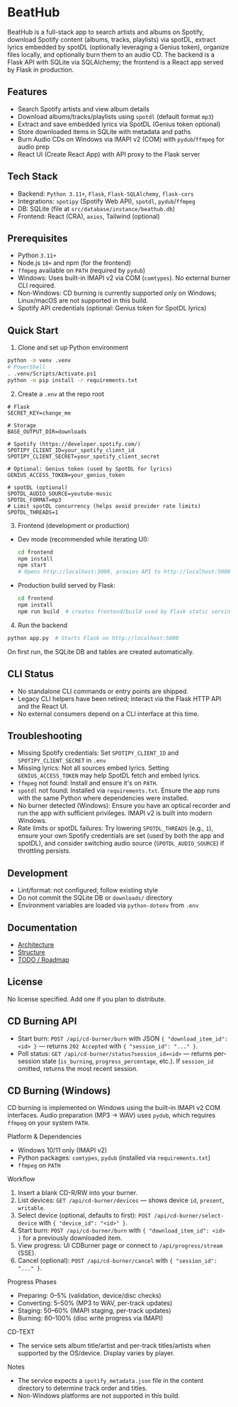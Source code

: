 # BeatHub

BeatHub is a full-stack app to search artists and albums on Spotify, download Spotify content (albums, tracks, playlists) via spotDL, extract lyrics embedded by spotDL (optionally leveraging a Genius token), organize files locally, and optionally burn them to an audio CD. The backend is a Flask API with SQLite via SQLAlchemy; the frontend is a React app served by Flask in production.

## Features

- Search Spotify artists and view album details
- Download albums/tracks/playlists using `spotdl` (default format `mp3`)
- Extract and save embedded lyrics via SpotDL (Genius token optional)
- Store downloaded items in SQLite with metadata and paths
- Burn Audio CDs on Windows via IMAPI v2 (COM) with `pydub`/`ffmpeg` for audio prep
- React UI (Create React App) with API proxy to the Flask server

## Tech Stack

- Backend: `Python 3.11+`, `Flask`, `Flask-SQLAlchemy`, `flask-cors`
- Integrations: `spotipy` (Spotify Web API), `spotdl`, `pydub`/`ffmpeg`
- DB: SQLite (file at `src/database/instance/beathub.db`)
- Frontend: React (CRA), `axios`, Tailwind (optional)

## Prerequisites

- Python `3.11+`
- Node.js `18+` and npm (for the frontend)
- `ffmpeg` available on `PATH` (required by `pydub`)
- Windows: Uses built-in IMAPI v2 via COM (`comtypes`). No external burner CLI required.
- Non-Windows: CD burning is currently supported only on Windows; Linux/macOS are not supported in this build.
- Spotify API credentials (optional: Genius token for SpotDL lyrics)

## Quick Start

1) Clone and set up Python environment

```bash
python -m venv .venv
# PowerShell
. .venv/Scripts/Activate.ps1
python -m pip install -r requirements.txt
```

2) Create a `.env` at the repo root

```env
# Flask
SECRET_KEY=change_me

# Storage
BASE_OUTPUT_DIR=downloads

# Spotify (https://developer.spotify.com/)
SPOTIPY_CLIENT_ID=your_spotify_client_id
SPOTIPY_CLIENT_SECRET=your_spotify_client_secret

# Optional: Genius token (used by SpotDL for lyrics)
GENIUS_ACCESS_TOKEN=your_genius_token

# spotDL (optional)
SPOTDL_AUDIO_SOURCE=youtube-music
SPOTDL_FORMAT=mp3
# Limit spotDL concurrency (helps avoid provider rate limits)
SPOTDL_THREADS=1
```

3) Frontend (development or production)

- Dev mode (recommended while iterating UI):
  ```bash
  cd frontend
  npm install
  npm start
  # Opens http://localhost:3000, proxies API to http://localhost:5000
  ```
- Production build served by Flask:
  ```bash
  cd frontend
  npm install
  npm run build  # creates frontend/build used by Flask static serving
  ```

4) Run the backend

```bash
python app.py  # Starts Flask on http://localhost:5000
```

On first run, the SQLite DB and tables are created automatically.

## CLI Status

- No standalone CLI commands or entry points are shipped.
- Legacy CLI helpers have been retired; interact via the Flask HTTP API and the React UI.
- No external consumers depend on a CLI interface at this time.

## Troubleshooting

- Missing Spotify credentials: Set `SPOTIPY_CLIENT_ID` and `SPOTIPY_CLIENT_SECRET` in `.env`
- Missing lyrics: Not all sources embed lyrics. Setting `GENIUS_ACCESS_TOKEN` may help SpotDL fetch and embed lyrics.
- `ffmpeg` not found: Install and ensure it's on `PATH`.
- `spotdl` not found: Installed via `requirements.txt`. Ensure the app runs with the same Python where dependencies were installed.
- No burner detected (Windows): Ensure you have an optical recorder and run the app with sufficient privileges. IMAPI v2 is built into modern Windows.
- Rate limits or spotDL failures: Try lowering `SPOTDL_THREADS` (e.g., `1`), ensure your own Spotify credentials are set (used by both the app and spotDL), and consider switching audio source (`SPOTDL_AUDIO_SOURCE`) if throttling persists.

## Development

- Lint/format: not configured; follow existing style
- Do not commit the SQLite DB or `downloads/` directory
- Environment variables are loaded via `python-dotenv` from `.env`

## Documentation

- [Architecture](docs/architecture.md)
- [Structure](docs/structure.md)
- [TODO / Roadmap](docs/todo.md)

## License

No license specified. Add one if you plan to distribute.

## CD Burning API

- Start burn: `POST /api/cd-burner/burn` with JSON `{ "download_item_id": <id> }` — returns `202 Accepted` with `{ "session_id": "..." }`.
- Poll status: `GET /api/cd-burner/status?session_id=<id>` — returns per-session state (`is_burning`, `progress_percentage`, etc.). If `session_id` omitted, returns the most recent session.

## CD Burning (Windows)

CD burning is implemented on Windows using the built-in IMAPI v2 COM interfaces. Audio preparation (MP3 → WAV) uses `pydub`, which requires `ffmpeg` on your system `PATH`.

Platform & Dependencies
- Windows 10/11 only (IMAPI v2)
- Python packages: `comtypes`, `pydub` (installed via `requirements.txt`)
- `ffmpeg` on `PATH`

Workflow
1. Insert a blank CD-R/RW into your burner.
2. List devices: `GET /api/cd-burner/devices` — shows device `id`, `present`, `writable`.
3. Select device (optional, defaults to first): `POST /api/cd-burner/select-device` with `{ "device_id": "<id>" }`.
4. Start burn: `POST /api/cd-burner/burn` with `{ "download_item_id": <id> }` for a previously downloaded item.
5. View progress: UI CDBurner page or connect to `/api/progress/stream` (SSE).
6. Cancel (optional): `POST /api/cd-burner/cancel` with `{ "session_id": "..." }`.

Progress Phases
- Preparing: 0–5% (validation, device/disc checks)
- Converting: 5–50% (MP3 to WAV, per-track updates)
- Staging: 50–60% (IMAPI staging, per-track updates)
- Burning: 60–100% (disc write progress via IMAPI)

CD-TEXT
- The service sets album title/artist and per-track titles/artists when supported by the OS/device. Display varies by player.

Notes
- The service expects a `spotify_metadata.json` file in the content directory to determine track order and titles.
- Non-Windows platforms are not supported in this build.


